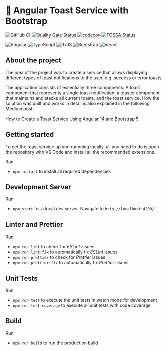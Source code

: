 # 🍞 Angular Toast Service with Bootstrap

![GitHub CI](https://github.com/svierk/angular-bootstrap-toast-service/actions/workflows/ci.yaml/badge.svg)
[![Quality Gate Status](https://sonarcloud.io/api/project_badges/measure?project=svierk_angular-bootstrap-toast-service&metric=alert_status)](https://sonarcloud.io/summary/new_code?id=svierk_angular-bootstrap-toast-service)
[![codecov](https://codecov.io/gh/svierk/angular-bootstrap-toast-service/branch/main/graph/badge.svg?token=WWLC0MVTI8)](https://codecov.io/gh/svierk/angular-bootstrap-toast-service)
[![FOSSA Status](https://app.fossa.com/api/projects/git%2Bgithub.com%2Fsvierk%2Fangular-bootstrap-toast-service.svg?type=shield)](https://app.fossa.com/projects/git%2Bgithub.com%2Fsvierk%2Fangular-bootstrap-toast-service?ref=badge_shield)

![Angular](https://img.shields.io/badge/angular-%23DD0031.svg?logo=angular&logoColor=white)
![TypeScript](https://img.shields.io/badge/typescript-%23007ACC.svg?logo=typescript&logoColor=white)
![RxJS](https://img.shields.io/badge/rxjs-%23B7178C.svg?logo=reactivex&logoColor=white)
![Bootstrap](https://img.shields.io/badge/bootstrap-%23563D7C.svg?logo=bootstrap&logoColor=white)
![Vercel](https://img.shields.io/badge/vercel-%234300.svg?logo=vercel&logoColor=white)

## About the project

The idea of the project was to create a service that allows displaying different types of toast notifications to the user, e.g. success or error toasts.

The application consists of essentially three components: A toast component that represents a single toast notification, a toaster component that maintains and stacks all current toasts, and the toast service. How the solution was built and works in detail is also explained in the following Medium post:

[How to Create a Toast Service Using Angular 14 and Bootstrap 5](https://medium.com/better-programming/how-to-create-a-toast-service-using-angular-13-and-bootstrap-5-494e5c66627)

## Getting started

To get the toast service up and runnning locally, all you need to do is open the repository with VS Code and install all the recommended extensions.

Run

- `npm install` to install all required dependencies

## Development Server

Run

- `npm start` for a local dev server. Navigate to `http://localhost:4200/`.

## Linter and Prettier

Run

- `npm run lint` to check for _ESLint_ issues
- `npm run lint:fix` to automatically fix _ESLint_ issues
- `npm run prettier` to check for _Prettier_ issues
- `npm run prettier:fix` to automatically fix _Prettier_ issues

## Unit Tests

Run

- `npm run test` to execute the unit tests in watch mode for development
- `npm run test:coverage` to execute all unit tests with code coverage

## Build

Run

- `npm run build` to run the production build
